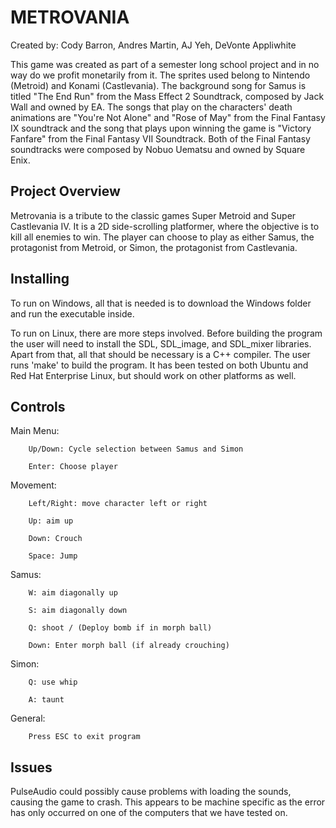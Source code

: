METROVANIA
==========

Created by: Cody Barron, Andres Martin, AJ Yeh, DeVonte Appliwhite

This game was created as part of a semester long school project and in no way do we profit monetarily from it. The sprites used belong to Nintendo (Metroid) and Konami (Castlevania). The background song for Samus is titled "The End Run" from the Mass Effect 2 Soundtrack, composed by Jack Wall and owned by EA. The songs that play on the characters' death animations are "You're Not Alone" and "Rose of May" from the Final Fantasy IX soundtrack and the song that plays upon winning the game is "Victory Fanfare" from the Final Fantasy VII Soundtrack. Both of the Final Fantasy soundtracks were composed by Nobuo Uematsu and owned by Square Enix. 


Project Overview
----------------

Metrovania is a tribute to the classic games Super Metroid and Super Castlevania IV. It is a 2D side-scrolling platformer, where the objective is to kill all enemies to win. The player can choose to play as either Samus, the protagonist from Metroid, or Simon, the protagonist from Castlevania.

Installing
----------

To run on Windows, all that is needed is to download the Windows folder and run the executable inside.

To run on Linux, there are more steps involved. Before building the program the user will need to install the SDL, SDL\_image, and SDL\_mixer libraries. Apart from that, all that should be necessary is a C++ compiler. The user runs 'make' to build the program. It has been tested on both Ubuntu and Red Hat Enterprise Linux, but should work on other platforms as well. 

Controls
--------

Main Menu:

	    Up/Down: Cycle selection between Samus and Simon

	    Enter: Choose player

Movement:

	    Left/Right: move character left or right

	    Up: aim up

	    Down: Crouch

	    Space: Jump

Samus:

	    W: aim diagonally up

	    S: aim diagonally down

	    Q: shoot / (Deploy bomb if in morph ball)

	    Down: Enter morph ball (if already crouching)

Simon:

	    Q: use whip

	    A: taunt
	    
General:

	    Press ESC to exit program

Issues
------

PulseAudio could possibly cause problems with loading the sounds, causing the game to crash. This appears to be machine specific as the error has only occurred on one of the computers that we have tested on.








